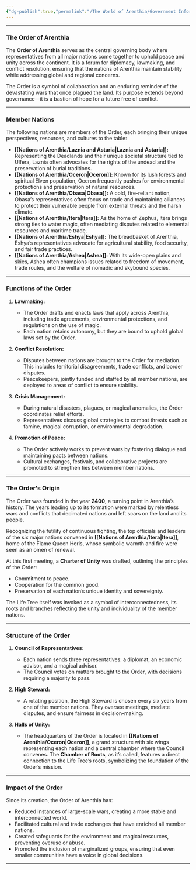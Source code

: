 ```yaml
---
{"dg-publish":true,"permalink":"/The World of Arenthia/Government Information/the Order of Arenthia/"}
---
```



---

### **The Order of Arenthia**

The **Order of Arenthia** serves as the central governing body where representatives from all major nations come together to uphold peace and unity across the continent. It is a forum for diplomacy, lawmaking, and conflict resolution, ensuring that the nations of Arenthia maintain stability while addressing global and regional concerns.  

The Order is a symbol of collaboration and an enduring reminder of the devastating wars that once plagued the land. Its purpose extends beyond governance—it is a bastion of hope for a future free of conflict.

---

### **Member Nations**  

The following nations are members of the Order, each bringing their unique perspectives, resources, and cultures to the table:  

- **[[Nations of Arenthia/Laznia and Astaria\|Laznia and Astaria]]:** Representing the Deadlands and their unique societal structure tied to Ulfera, Laznia often advocates for the rights of the undead and the preservation of burial traditions.  
- **[[Nations of Arenthia/Oceron\|Oceron]]:** Known for its lush forests and spiritual Elven population, Oceron frequently pushes for environmental protections and preservation of natural resources.  
- **[[Nations of Arenthia/Obasa\|Obasa]]:** A cold, fire-reliant nation, Obasa’s representatives often focus on trade and maintaining alliances to protect their vulnerable people from external threats and the harsh climate.  
- **[[Nations of Arenthia/Itera\|Itera]]:** As the home of Zephus, Itera brings strong ties to water magic, often mediating disputes related to elemental resources and maritime trade.  
- **[[Nations of Arenthia/Eshya\|Eshya]]:** The breadbasket of Arenthia, Eshya’s representatives advocate for agricultural stability, food security, and fair trade practices.  
- **[[Nations of Arenthia/Ashea\|Ashea]]:** With its wide-open plains and skies, Ashea often champions issues related to freedom of movement, trade routes, and the welfare of nomadic and skybound species.  

---

### **Functions of the Order**  

1. **Lawmaking:**  
   - The Order drafts and enacts laws that apply across Arenthia, including trade agreements, environmental protections, and regulations on the use of magic.  
   - Each nation retains autonomy, but they are bound to uphold global laws set by the Order.  

2. **Conflict Resolution:**  
   - Disputes between nations are brought to the Order for mediation. This includes territorial disagreements, trade conflicts, and border disputes.  
   - Peacekeepers, jointly funded and staffed by all member nations, are deployed to areas of conflict to ensure stability.  

3. **Crisis Management:**  
   - During natural disasters, plagues, or magical anomalies, the Order coordinates relief efforts.  
   - Representatives discuss global strategies to combat threats such as famine, magical corruption, or environmental degradation.  

4. **Promotion of Peace:**  
   - The Order actively works to prevent wars by fostering dialogue and maintaining pacts between nations.  
   - Cultural exchanges, festivals, and collaborative projects are promoted to strengthen ties between member nations.  

---

### **The Order's Origin**  

The Order was founded in the year **2400**, a turning point in Arenthia’s history. The years leading up to its formation were marked by relentless wars and conflicts that decimated nations and left scars on the land and its people.  

Recognizing the futility of continuous fighting, the top officials and leaders of the six major nations convened in **[[Nations of Arenthia/Itera\|Itera]]**, home of the Flame Queen Heris, whose symbolic warmth and fire were seen as an omen of renewal.  

At this first meeting, a **Charter of Unity** was drafted, outlining the principles of the Order:  
- Commitment to peace.  
- Cooperation for the common good.  
- Preservation of each nation’s unique identity and sovereignty.  

The Life Tree itself was invoked as a symbol of interconnectedness, its roots and branches reflecting the unity and individuality of the member nations.

---

### **Structure of the Order**  

1. **Council of Representatives:**  
   - Each nation sends three representatives: a diplomat, an economic advisor, and a magical advisor.  
   - The Council votes on matters brought to the Order, with decisions requiring a majority to pass.  

2. **High Steward:**  
   - A rotating position, the High Steward is chosen every six years from one of the member nations. They oversee meetings, mediate disputes, and ensure fairness in decision-making.  

3. **Halls of Unity:**  
   - The headquarters of the Order is located in **[[Nations of Arenthia/Oceron\|Oceron]]**, a grand structure with six wings representing each nation and a central chamber where the Council convenes. The **Chamber of Roots**, as it’s called, features a direct connection to the Life Tree’s roots, symbolizing the foundation of the Order’s mission.

---

### **Impact of the Order**  

Since its creation, the Order of Arenthia has:  
- Reduced instances of large-scale wars, creating a more stable and interconnected world.  
- Facilitated cultural and trade exchanges that have enriched all member nations.  
- Created safeguards for the environment and magical resources, preventing overuse or abuse.  
- Promoted the inclusion of marginalized groups, ensuring that even smaller communities have a voice in global decisions.

---
